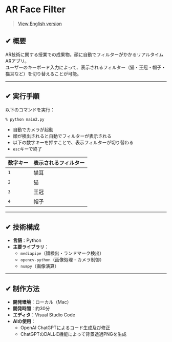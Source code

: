# AR Face Filter
> [View English version](./README.en.md)

## ✔︎ 概要

AR技術に関する授業での成果物。顔に自動でフィルターがかかるリアルタイムARアプリ。  
ユーザーのキーボード入力によって、表示されるフィルター（猫・王冠・帽子・猫耳など）を切り替えることが可能。

---

## ✔︎ 実行手順

以下のコマンドを実行：

```bash
% python main2.py
```

- 自動でカメラが起動  
- 顔が検出されると自動でフィルターが表示される  
- 以下の数字キーを押すことで、表示フィルターが切り替わる
- `esc`キーで終了

| 数字キー | 表示されるフィルター     |
|----------|----------------------|
| `1`      | 猫耳　　　            |
| `2`      | 猫                   |
| `3`      | 王冠　　　　　　       |
| `4`      | 帽子                 |

---

## ✔︎ 技術構成

- **言語**：Python 
- **主要ライブラリ**：
  - `mediapipe`（顔検出・ランドマーク検出）
  - `opencv-python`（画像処理・カメラ制御）
  - `numpy`（画像演算）

---

## ✔︎ 制作方法

- **開発環境**：ローカル（Mac）
- **開発時間**：約30分
- **エディタ**：Visual Studio Code  
- **AIの使用**：
  - OpenAI ChatGPTによるコード生成及び修正  
  - ChatGPTのDALL·E機能によって背景透過PNGを生成


